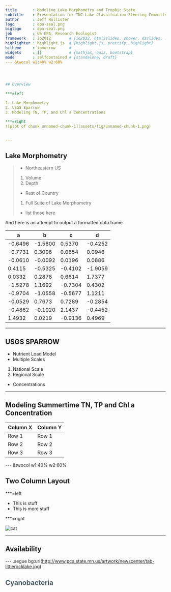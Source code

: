 ```yaml
---
title       : Modeling Lake Morphometry and Trophic State
subtitle    : Presentation for TNC Lake Classifcation Steering Committee
author      : Jeff Hollister
logo        : epa-seal.png
biglogo     : epa-seal.png
job         : US EPA, Research Ecologist
framework   : io2012        # {io2012, html5slides, shower, dzslides, ...}
highlighter : highlight.js  # {highlight.js, prettify, highlight}
hitheme     : tomorrow      # 
widgets     : []            # {mathjax, quiz, bootstrap}
mode        : selfcontained # {standalone, draft}
--- &twocol w1:40% w2:60%




## Overview

***=left

1. Lake Morphometry
2. USGS Sparrow
3. Modeling TN, TP, and Chl a concentrations

***=right
![plot of chunk unnamed-chunk-1](assets/fig/unnamed-chunk-1.png) 


--- 
```


## Lake Morphometry

> - Northeastern US
 > 1. Volume
 > 2. Depth
> - Rest of Country
 > 1. Full Suite of Lake Morphometry
 > - list those here
 
And here is an attempt to output a formatted data.frame
<table>
 <thead>
  <tr>
   <th> a </th>
   <th> b </th>
   <th> c </th>
   <th> d </th>
  </tr>
 </thead>
<tbody>
  <tr>
   <td> -0.6496 </td>
   <td> -1.5800 </td>
   <td>  0.5370 </td>
   <td> -0.4252 </td>
  </tr>
  <tr>
   <td> -0.7731 </td>
   <td>  0.3006 </td>
   <td>  0.0654 </td>
   <td>  0.0946 </td>
  </tr>
  <tr>
   <td> -0.0610 </td>
   <td> -0.0092 </td>
   <td>  0.0196 </td>
   <td>  0.0886 </td>
  </tr>
  <tr>
   <td>  0.4115 </td>
   <td> -0.5325 </td>
   <td> -0.4102 </td>
   <td> -1.9059 </td>
  </tr>
  <tr>
   <td>  0.0332 </td>
   <td>  0.2878 </td>
   <td>  0.6614 </td>
   <td>  1.7377 </td>
  </tr>
  <tr>
   <td> -1.5278 </td>
   <td>  1.1692 </td>
   <td> -0.7304 </td>
   <td>  0.4302 </td>
  </tr>
  <tr>
   <td> -0.9704 </td>
   <td> -1.0558 </td>
   <td> -0.5677 </td>
   <td>  1.1211 </td>
  </tr>
  <tr>
   <td> -0.0529 </td>
   <td>  0.7673 </td>
   <td>  0.7289 </td>
   <td> -0.2854 </td>
  </tr>
  <tr>
   <td> -0.4862 </td>
   <td> -0.1020 </td>
   <td>  2.1437 </td>
   <td> -0.4452 </td>
  </tr>
  <tr>
   <td>  1.4932 </td>
   <td>  0.0219 </td>
   <td> -0.9136 </td>
   <td>  0.4969 </td>
  </tr>
</tbody>
</table>


---

## USGS SPARROW

- Nutrient Load Model
- Multiple Scales
 1. National Scale
 2. Regional Scale
- Concentrations

---

## Modeling Summertime TN, TP and Chl a Concentration

Column X | Column Y
---------|----------
Row 1    | Row 1
Row 2    | Row 2
Row 3    | Row 3

--- &twocol w1:40% w2:60%

## Two Column Layout   



***=left

- This is stuff
- This is more stuff

***=right

![cat](http://www.funnycatpix.com/_pics/This_Is_Soooo_Boring.jpg)

---

## Availability

--- .segue bg:url(http://www.pca.state.mn.us/artwork/newscenter/tab-littlerocklake.jpg)

<hgroup>
  <h2 style="color:#4A5B64">Cyanobacteria</h2>
</hgroup>






